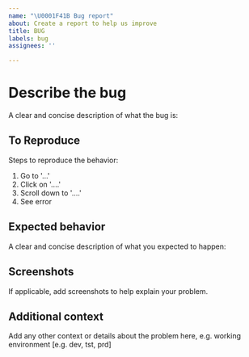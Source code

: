 ```yaml
---
name: "\U0001F41B Bug report"
about: Create a report to help us improve
title: BUG
labels: bug
assignees: ''

---
```


# Describe the bug
A clear and concise description of what the bug is:

## To Reproduce
Steps to reproduce the behavior:
1. Go to '...'
2. Click on '....'
3. Scroll down to '....'
4. See error

## Expected behavior
A clear and concise description of what you expected to happen:

## Screenshots
If applicable, add screenshots to help explain your problem.

## Additional context
Add any other context or details about the problem here, e.g. working environment [e.g. dev, tst, prd]
